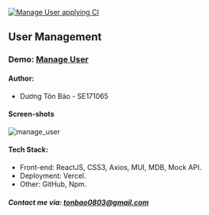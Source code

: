 [![Manage User applying CI](https://github.com/duongbao0803/CRUD_React/actions/workflows/nodejs.yml/badge.svg)](https://github.com/duongbao0803/CRUD_React/actions/workflows/nodejs.yml)

## User Management


### Demo: [Manage User](https://lab7-fer.vercel.app/)


#### Author:
- Dương Tôn Bảo - SE171065


#### Screen-shots

![manage_user](https://github.com/duongbao0803/user-management/blob/main/screenshots/Untitled.png?raw=true)


#### Tech Stack:

- Front-end: ReactJS, CSS3, Axios, MUI, MDB, Mock API.
- Deployment: Vercel.
- Other: GitHub, Npm.



##### Contact me via: tonbao0803@gmail.com


